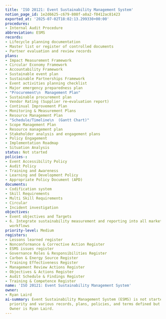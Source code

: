 ```yaml
---
title: 'ISO 20121: Event Sustainability Management System'
notion_page_id: 1e2d6625-c679-808f-a8a2-f0412ac81423
exported_at: '2025-07-02T18:02:13.299330+00:00'
procedures:
- Internal Audit Procedure
abbreviation: ESMS
records:
- Lifecycle planning documentation
- Master list or register of controlled documents
- Partner evaluation and review records
plans:
- Impact Measurement Framework
- Circular Economy Framework
- Accountability Framework
- Sustainable event plan
- Sustainable Partnerships Framework
- Event activities planning checklist
- Major emergency preparedness plan
- "Procurement\n  Management Plan"
- Sustainable procurement plan
- Vendor Rating (Supplier re–evaluation report)
- Continual Improvement Plan
- Monitoring & Measurement Plans
- Resource Management Plan
- "Schedule/Timeline\n  (Gantt Chart)"
- Scope Management Plan
- Resource management plan
- Stakeholder analysis and engagement plans
- Policy Engagement
- Implementation Roadmap
- Situation Analysis
status: Not started
policies-:
- Event Accessibility Policy
- Audit Policy
- Training and Awareness
- Learning and Development Policy
- Appropriate Policy Document (APD)
documents:
- Codification system
- Skill Requirements
- Multi Skill Requirements
- Circular
- Incident investigation
objectives:
- Event objectives and Targets
- 6. Integrate sustainability measurement and reporting into all marketing and operational
  workflows
priority-level: Medium
registers:
- Lessons learned register
- Nonconformance & Corrective Action Register
- ESMS issues register
- Governance Roles & Responsibilities Register
- Carbon & Energy Source Register
- Training Effectiveness Register
- Management Review Actions Register
- Objectives & Actions Register
- Audit Schedule & Findings Register
- Training & Competence Register
name: 'ISO 20121: Event Sustainability Management System'
owner:
- Ryan Laird
ai-summary: Event Sustainability Management System (ESMS) is not started, with medium
  priority and various records, plans, policies, and terms defined but not detailed.
  Owner is Ryan Laird.
---
```


